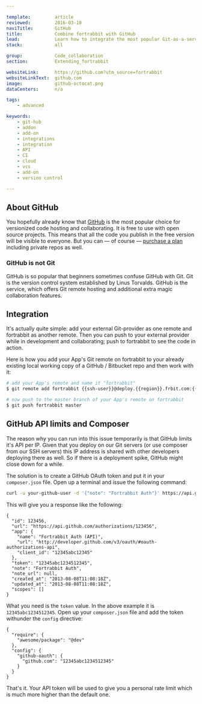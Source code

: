 ```yaml
---

template:         article
reviewed:         2016-03-10
naviTitle:        GitHub
title:            Combine fortrabbit with GitHub
lead:             Learn how to integrate the most popular Git-as-a-service provider with your fortrabbit workflow.
stack:            all

group:            Code_collaboration
section:          Extending_fortrabbit

websiteLink:      https://github.com?utm_source=fortrabbit
websiteLinkText:  github.com
image:            github-octocat.png
dataCenters:      n/a

tags:
    - advanced

keywords:
    - git-hub
    - addon
    - add-on
    - integrations
    - integration
    - API
    - CI
    - cloud
    - vcs
    - add-on
    - version control

---
```


## About GitHub

You hopefully already know that [GitHub](https://github.com) is the most popular choice for versionized code hosting and collaborating. It is free to use with open source projects. This means that all the code you publish in the free version will be visible to everyone. But you can — of course — [purchase a plan](https://github.com/pricing) including private repos as well.

### GitHub is not Git

GitHub is so popular that beginners sometimes confuse GitHub with Git. Git is the version control system established by Linus Torvalds. GitHub is the service, which offers Git remote hosting and additional extra magic collaboration features.

## Integration

It's actually quite simple: add your external Git-provider as one remote and fortrabbit as another remote. Then you can push to your external provider while in development and collaborating; push to fortrabbit to see the code in action.

Here is how you add your App's Git remote on fortrabbit to your already existing local working copy of a GitHub / Bitbucket repo and then work with it:

```bash
# add your App's remote and name it "fortrabbit"
$ git remote add fortrabbit {{ssh-user}}@deploy.{{region}}.frbit.com:{{app-name}}.git

# now push to the master branch of your App's remote on fortrabbit
$ git push fortrabbit master
```

## GitHub API limits and Composer

The reason why you can run into this issue temporarily is that GitHub limits it's API per IP. Given that you deploy on our Git servers (or use composer from our SSH servers) this IP address is shared with other developers deploying there as well. So if there is a deployment spike, GitHub might close down for a while.

The solution is to create a GitHub OAuth token and put it in your `composer.json` file. Open up a terminal and issue the following command:

```bash
curl -u your-github-user -d '{"note": "Fortrabbit Auth"}' https://api.github.com/authorizations
```

This will give you a response like the following:

```
{
  "id": 123456,
  "url": "https://api.github.com/authorizations/123456",
  "app": {
    "name": "Fortrabbit Auth (API)",
    "url": "http://developer.github.com/v3/oauth/#oauth-authorizations-api",
    "client_id": "12345abc12345"
  },
  "token": "12345abc1234512345",
  "note": "Fortrabbit Auth",
  "note_url": null,
  "created_at": "2013-08-08T11:08:18Z",
  "updated_at": "2013-08-08T11:08:18Z",
  "scopes": []
}
```

What you need is the `token` value. In the above example it is `12345abc1234512345`. Open up your `composer.json` file and add the token withunder the `config` directive:

```
{
  "require": {
    "awesome/package": "@dev"
  },
  "config": {
    "github-oauth": {
      "github.com": "12345abc1234512345"
    }
  }
}
```

That's it. Your API token will be used to give you a personal rate limit which is much more higher than the default one.
